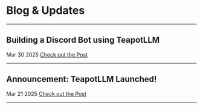 # Blog & Updates


---
## Building a Discord Bot using TeapotLLM
Mar 30 2025
[Check out the Post](https://teapotai.com/blogs/teapotllm_discord_bot)


---

## Announcement: TeapotLLM Launched!
Mar 21 2025
[Check out the Post](https://teapotai.com/blogs/teapotllm_release)

---
